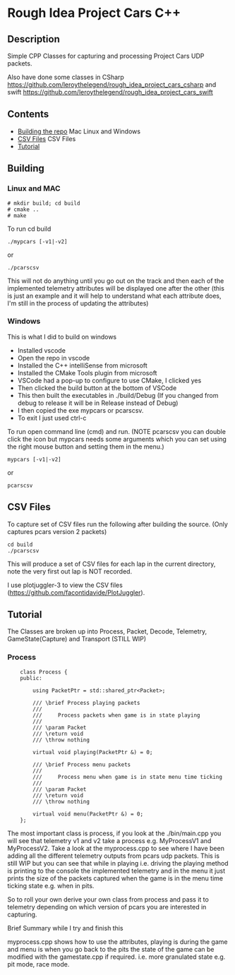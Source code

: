 # Rough Idea Project Cars C++

## Description

Simple CPP Classes for capturing and processing Project Cars UDP packets.


Also have done some classes in CSharp https://github.com/leroythelegend/rough_idea_project_cars_csharp and swift https://github.com/leroythelegend/rough_idea_project_cars_swift


## Contents

* [Building the repo](#P-Building) Mac Linux and Windows
* [CSV Files](#P-CSV) CSV Files
* [Tutorial](#P-Tutorial)

## <a name="P-Building"></a> Building

### Linux and MAC

```
# mkdir build; cd build
# cmake ..
# make
```

To run cd build

```
./mypcars [-v1|-v2]
```
or
```
./pcarscsv
```

This will not do anything until you go out on the track and then each of the implemented telemetry attributes will be displayed one after the other (this is just an example and it will help to understand what each attribute does, I'm still in the process of updating the attributes)

### Windows

This is what I did to build on windows 

- Installed vscode
- Open the repo in vscode
- Installed the C++ intelliSense from microsoft
- Installed the CMake Tools plugin from microsoft
- VSCode had a pop-up to configure to use CMake, I clicked yes
- Then clicked the build button at the bottom of VSCode
- This then built the executables in ./build/Debug (If you changed from debug to release it will be in Release instead of Debug)
- I then copied the exe mypcars or pcarscsv.
- To exit I just used ctrl-c

To run open command line (cmd) and run. (NOTE pcarscsv you can double click the icon but mypcars needs some arguments which you can set using the right mouse button and setting them in the menu.)

```
mypcars [-v1|-v2]
```
or
```
pcarscsv
```
 
## <a name="P-CSV"></a> CSV Files

To capture set of CSV files run the following after building the source. (Only captures pcars version 2 packets)

```
cd build
./pcarscsv
```

This will produce a set of CSV files for each lap in the current directory, note the very first out lap is NOT recorded.

I use plotjuggler-3 to view the CSV files (https://github.com/facontidavide/PlotJuggler).


## <a name="P-Tutorial"></a> Tutorial

The Classes are broken up into Process, Packet, Decode, Telemetry, GameState(Capture) and Transport (STILL WIP)

### Process

```
    class Process {
    public:

        using PacketPtr = std::shared_ptr<Packet>;

        /// \brief Process playing packets
        ///
        ///     Process packets when game is in state playing
        ///
        /// \param Packet
        /// \return void
        /// \throw nothing

        virtual void playing(PacketPtr &) = 0;

        /// \brief Process menu packets
        ///
        ///     Process menu when game is in state menu time ticking
        ///
        /// \param Packet
        /// \return void
        /// \throw nothing

        virtual void menu(PacketPtr &) = 0;
    };
```

The most important class is process, if you look at the ./bin/main.cpp you will see that telemetry v1 and v2 take a process e.g. MyProcessV1 and MyProcessV2. Take a look at the myprocess.cpp to see where I have been adding all the different telemetry outputs from pcars udp packets. This is still WIP but you can see that while in playing i.e. driving the playing method is printing to the console the implemented telemetry and in the menu it just prints the size of the packets captured when the game is in the menu time ticking state e.g. when in pits. 

So to roll your own derive your own class from process and pass it to telemetry depending on which version of pcars you are interested in capturing. 

Brief Summary while I try and finish this

myprocess.cpp shows how to use the attributes, playing is during the game and menu is when you go back to the pits the state of the game can be modified with the gamestate.cpp if required. i.e. more granulated state e.g. pit mode, race mode.

